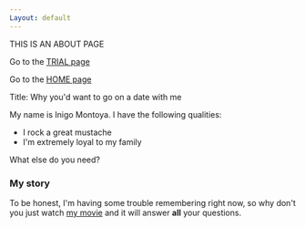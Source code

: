 ```yaml
---
Layout: default
---
```


THIS IS AN ABOUT PAGE

Go to the [TRIAL page](http://jensrus.com/trial1)

Go to the [HOME page](http://jensrus.com/)

Title: Why you'd want to go on a date with me

My name is Inigo Montoya. I have the following qualities:

- I rock a great mustache
- I'm extremely loyal to my family

What else do you need?

### My story

To be honest, I'm having some trouble remembering right now, so why don't you just watch [my movie](https://en.wikipedia.org/wiki/The_Princess_Bride_%28film%29) and it will answer **all** your questions.

